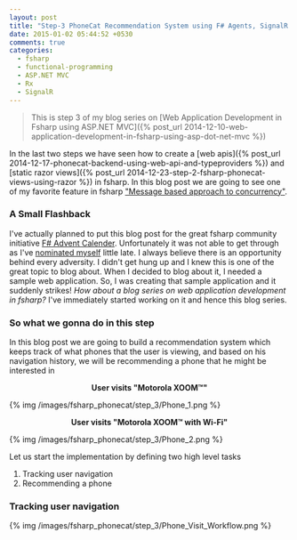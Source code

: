 ```yaml
---
layout: post
title: "Step-3 PhoneCat Recommendation System using F# Agents, SignalR and Rx"
date: 2015-01-02 05:44:52 +0530
comments: true
categories: 
  - fsharp
  - functional-programming
  - ASP.NET MVC
  - Rx
  - SignalR
---
```


> This is step 3 of my blog series on [Web Application Development in Fsharp using ASP.NET MVC]({% post_url 2014-12-10-web-application-development-in-fsharp-using-asp-dot-net-mvc %})

In the last two steps we have seen how to create a [web apis]({% post_url 2014-12-17-phonecat-backend-using-web-api-and-typeproviders %}) and [static razor views]({% post_url 2014-12-23-step-2-fsharp-phonecat-views-using-razor %}) in fsharp. In this blog post we are going to see one of my favorite feature in fsharp ["Message based approach to concurrency"](http://fsharpforfunandprofit.com/posts/concurrency-actor-model/).

### A Small Flashback
I've actually planned to put this blog post for the great fsharp community initiative [F# Advent Calender](https://sergeytihon.wordpress.com/2014/11/24/f-advent-calendar-in-english-2014/). Unfortunately it was not able to get through as I've [nominated myself](http://sergeytihon.wordpress.com/2014/11/24/f-advent-calendar-in-english-2014/#comment-4135) little late. I always believe there is an opportunity behind every adversity. I didn't get hung up and I knew this is one of the great topic to blog about. When I decided to blog about it, I needed a sample web application. So, I was creating that sample application and it suddenly strikes! *How about a blog series on web application development in fsharp?* I've immediately started working on it and hence this blog series.

### So what we gonna do in this step
In this blog post we are going to build a recommendation system which keeps track of what phones that the user is viewing, and based on his navigation history, we will be recommending a phone that he might be interested in

<p style="text-align:center"> <strong> User visits "Motorola XOOM™" </strong> </p>
{% img /images/fsharp_phonecat/step_3/Phone_1.png %}

<p style="text-align:center"> <strong> User visits "Motorola XOOM™ with Wi-Fi" </strong> </p>
{% img /images/fsharp_phonecat/step_3/Phone_2.png %}

Let us start the implementation by defining two high level tasks

1. Tracking user navigation
2. Recommending a phone

### Tracking user navigation

{% img /images/fsharp_phonecat/step_3/Phone_Visit_Workflow.png %}


